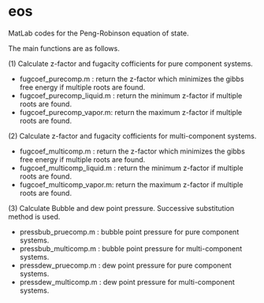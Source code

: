 # eos
MatLab codes for the Peng-Robinson equation of state.

The main functions are as follows.

(1) Calculate z-factor and fugacity cofficients for pure component systems.
- fugcoef_purecomp.m : return the z-factor which minimizes the gibbs free energy if multiple roots are found.
- fugcoef_purecomp_liquid.m : return the minimum z-factor if multiple roots are found.
- fugcoef_purecomp_vapor.m: return the maximum z-factor if multiple roots are found.

(2) Calculate z-factor and fugacity cofficients for multi-component systems.
- fugcoef_multicomp.m : return the z-factor which minimizes the gibbs free energy if multiple roots are found.
- fugcoef_multicomp_liquid.m : return the minimum z-factor if multiple roots are found.
- fugcoef_multicomp_vapor.m: return the maximum z-factor if multiple roots are found.

(3) Calculate Bubble and dew point pressure. Successive substitution method is used.
- pressbub_pruecomp.m : bubble point pressure for pure component systems.
- pressbub_multicomp.m : bubble point pressure for multi-component systems.
- pressdew_pruecomp.m : dew point pressure for pure component systems.
- pressdew_multicomp.m : dew point pressure for multi-component systems.

